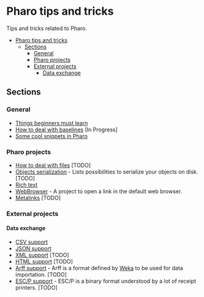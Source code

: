 # Pharo tips and tricks

Tips and tricks related to Pharo.

- [Pharo tips and tricks](#pharo-tips-and-tricks)
  * [Sections](#sections)
    + [General](#general)
    + [Pharo projects](#pharo-projects)
    + [External projects](#external-projects)
      - [Data exchange](#data-exchange)

## Sections

### General

- [Things beginners must learn](MustKnowForBeginners.md)
- [How to deal with baselines](Baselines.md) [In Progress]
- [Some cool snippets in Pharo](CoolSnippets.md)

### Pharo projects

- [How to deal with files](Files.md) [TODO]
- [Objects serialization](ObjectsSerialization.md) - Lists possibilities to serialize your objects on disk. [TODO]
- [Rich text](RichText.md)
- [WebBrowser](WebBrowser.md) - A project to open a link in the default web browser.
- [Metalinks](Metalinks.md) [TODO]

### External projects
#### Data exchange
- [CSV support](CSV.md)
- [JSON support](JSON.md)
- [XML support](XML.md) [TODO]
- [HTML support](HTML.md) [TODO]
- [Arff support](Arff.md) - Arff is a format defined by [Weka](http://www.cs.waikato.ac.nz/ml/weka/) to be used for data importation. [TODO]
- [ESC/P support](ESCP.md) - ESC/P is a binary format understood by a lot of receipt printers. [TODO]
